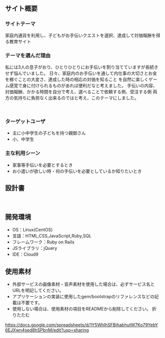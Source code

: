 # <!--Help wanted-->
​
## サイト概要
### サイトテーマ
 家庭内通貨を利用し、子どもがお手伝いクエストを選択、達成して対価報酬を得る教育サイト
​
### テーマを選んだ理由
 私には3人の息子がおり、ひとりひとりにお手伝いを割り当てていますが長続きせず悩んでいました。
 日々、家庭内のお手伝いを通して内仕事の大切さとお金を稼ぐことの大変さ、達成した時の相応の対価を知ること
 を自然に楽しくゲーム感覚で身に付けられるものがあれば便利だなと考えました。
 手伝いの内容、対価報酬、かかる時間を自分で考え、選べることで依頼する側、受注する側
 両方の気持ちに負担なく出来るのではと考え、このテーマにしました。

​
### ターゲットユーザ
- 主に小中学生の子どもを持つ親御さん
- 小、中学生
​
### 主な利用シーン
- 家事等手伝いを必要とするとき
- お小遣いが欲しい時・何の手伝いを必要としているか知りたいとき
​
## 設計書
<!--テーマを設定・提出する時点では不要です-->
​
## 開発環境
- OS：Linux(CentOS)
- 言語：HTML,CSS,JavaScript,Ruby,SQL
- フレームワーク：Ruby on Rails
- JSライブラリ：jQuery
- IDE：Cloud9
​
## 使用素材
- 外部サービスの画像素材・音声素材を使用した場合は、必ずサービス名とURLを明記してください。
- アプリケーションの実装に使用したgem/bootstrapのリファレンスなどの記載は不要です。
- 使用しない場合は、使用素材の項目をREADMEから削除してください。
折りたたむ

https://docs.google.com/spreadsheets/d/1Y5WhlhSFBihabhutW7Ko79YebY6EJXwn4sed8hSPbnM/edit?usp=sharing